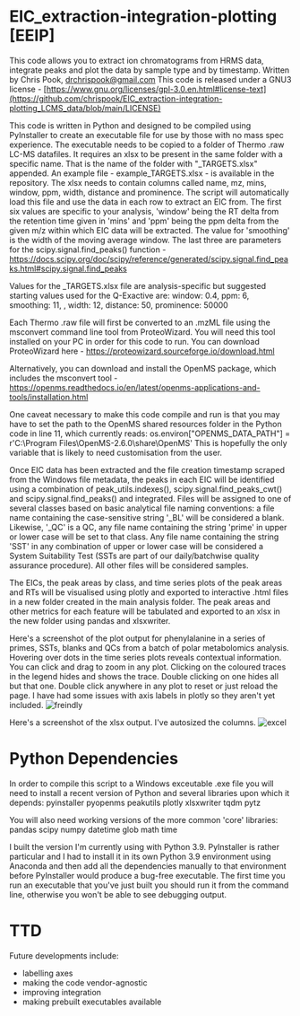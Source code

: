 # EIC_extraction-integration-plotting [EEIP]
This code allows you to extract ion chromatograms from HRMS data, integrate peaks and plot the data by sample type and by timestamp.
Written by Chris Pook, drchrispook@gmail.com
This code is released under a GNU3 license - [https://www.gnu.org/licenses/gpl-3.0.en.html#license-text](https://github.com/chrispook/EIC_extraction-integration-plotting_LCMS_data/blob/main/LICENSE)

This code is written in Python and designed to be compiled using PyInstaller to create an executable file for use by those with no mass spec experience.
The executable needs to be copied to a folder of Thermo .raw LC-MS datafiles. It requires an xlsx to be present in the same folder with a specific name. That is the name of the folder with "_TARGETS.xlsx" appended. An example file - example_TARGETS.xlsx - is available in the repository. The xlsx needs to contain columns called name, mz, mins, window, ppm, width, distance and prominence. The script will automatically load this file and use the data in each row to extract an EIC from. The first six values are specific to your analysis, 'window' being the RT delta from the retention time given in 'mins' and 'ppm' being the ppm delta from the given m/z within which EIC data will be extracted. The value for 'smoothing' is the width of the moving average window. The last three are parameters for the scipy.signal.find_peaks() function - https://docs.scipy.org/doc/scipy/reference/generated/scipy.signal.find_peaks.html#scipy.signal.find_peaks

Values for the _TARGETS.xlsx file are analysis-specific but suggested starting values used for the Q-Exactive are: 
window:	0.4, ppm:	6, smoothing:	11, , width:	12, distance:	50, prominence:	50000

Each Thermo .raw file will first be converted to an .mzML file using the msconvert command line tool from ProteoWizard. You will need this tool installed on your PC in order for this code to run. You can download ProteoWizard here - https://proteowizard.sourceforge.io/download.html

Alternatively, you can download and install the OpenMS package, which includes the msconvert tool - https://openms.readthedocs.io/en/latest/openms-applications-and-tools/installation.html

One caveat necessary to make this code compile and run is that you may have to set the path to the OpenMS shared resources folder in the Python code in line 11, which currently reads: 
os.environ["OPENMS_DATA_PATH"] = r'C:\Program Files\OpenMS-2.6.0\share\OpenMS'
This is hopefully the only variable that is likely to need customisation from the user.

Once EIC data has been extracted and the file creation timestamp scraped from the Windows file metadata, the peaks in each EIC will be identified using a combination of peak_utils.indexes(), scipy.signal.find_peaks_cwt() and scipy.signal.find_peaks() and integrated. Files will be assigned to one of several classes based on basic analytical file naming conventions: a file name containing the case-sensitive string '_BL' will be considered a blank. Likewise, '_QC' is a QC, any file name containing the string 'prime' in upper or lower case will be set to that class. Any file name containing the string 'SST' in any combination of upper or lower case will be considered a System Suitability Test (SSTs are part of our daily/batchwise quality assurance procedure). All other files will be considered samples. 

The EICs, the peak areas by class, and time series plots of the peak areas and RTs will be visualised using plotly and exported to interactive .html files in a new folder created in the main analysis folder. The peak areas and other metrics for each feature will be tabulated and exported to an xlsx in the new folder using pandas and xlsxwriter. 

Here's a screenshot of the plot output for phenylalanine in a series of primes, SSTs, blanks and QCs from a batch of polar metabolomics analysis. Hovering over dots in the time series plots reveals contextual information. You can click and drag to zoom in any plot. Clicking on the coloured traces in the legend hides and shows the trace. Double clicking on one hides all but that one. Double click anywhere in any plot to reset or just reload the page. I have had some issues with axis labels in plotly so they aren't yet included. 
![freindly](https://github.com/chrispook/EIC_extraction-integration-plotting_LCMS_data/assets/51006923/218a8a63-d5c9-4b98-ba8a-9d9076a77189)

Here's a screenshot of the xlsx output. I've autosized the columns. 
![excel](https://github.com/chrispook/EIC_extraction-integration-plotting_LCMS_data/assets/51006923/6042d14c-98ac-4993-8555-05e1607c5956)


# Python Dependencies

In order to compile this script to a Windows exceutable .exe file you will need to install a recent version of Python and several libraries upon which it depends:
pyinstaller
pyopenms
peakutils
plotly
xlsxwriter
tqdm
pytz


You will also need working versions of the more common 'core' libraries:
pandas
scipy
numpy
datetime
glob
math
time

I built the version I'm currently using with Python 3.9. PyInstaller is rather particular and I had to install it in its own Python 3.9 environment using Anaconda and then add all the dependencies manually to that environment before PyInstaller would produce a bug-free executable. The first time you run an executable that you've just built you should run it from the command line, otherwise you won't be able to see debugging output. 


# TTD

Future developments include:
- labelling axes
- making the code vendor-agnostic
- improving integration
- making prebuilt executables available
